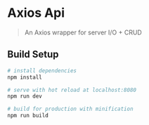# Axios Api

> An Axios wrapper for server I/O + CRUD

## Build Setup

``` bash
# install dependencies
npm install

# serve with hot reload at localhost:8080
npm run dev

# build for production with minification
npm run build
```
